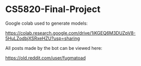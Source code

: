 # CS5820-Final-Project

Google colab used to generate models: 

https://colab.research.google.com/drive/1iKGEQ6M3DUZpV8-5HuLZodbjXSRxeHZU?usp=sharing

All posts made by the bot can be viewed here: 

https://old.reddit.com/user/fugmatoad
